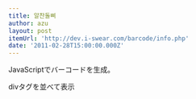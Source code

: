 ```yaml
---
title: 알찬돌삐
author: azu
layout: post
itemUrl: 'http://dev.i-swear.com/barcode/info.php'
date: '2011-02-28T15:00:00.000Z'
---
```

JavaScriptでバーコードを生成。

divタグを並べて表示
